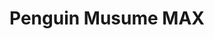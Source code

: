 --- 
title: "Penguin Musume MAX"
publishdate: "2019-1-26T16:48:46+02:00"
src: "https://365manga.net/manga/penguin-musume-max"
image: "https://data.365manga.net/images/thumbnails/30739-penguin-musume-max.jpg"
description: " Continuation of the adventures of Nankyoku Sakura, who is also known as penguin by her friends. She is obsessed with anime and manga, for example she goes to school wearing a school swimsuit, cat ears, and a maid tiara and calls it her “casual clothes”! She’s also insanely rich.Prequel:> Penguin Musume(http://mangapark.com/search?q=penguin-musume)"
---